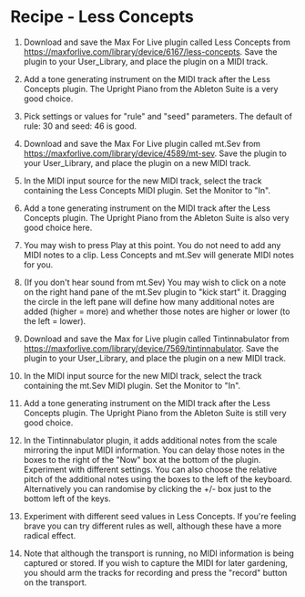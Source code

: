 # Recipe - Less Concepts

1.  Download and save the Max For Live plugin called Less Concepts from <https://maxforlive.com/library/device/6167/less-concepts>. Save the plugin to your User_Library, and place the plugin on a MIDI track.

2.  Add a tone generating instrument on the MIDI track after the Less Concepts plugin. The Upright Piano from the Ableton Suite is a very good choice.

3.  Pick settings or values for "rule" and "seed" parameters. The default of rule: 30 and seed: 46 is good.

4.  Download and save the Max For Live plugin called mt.Sev from <https://maxforlive.com/library/device/4589/mt-sev>. Save the plugin to your User_Library, and place the plugin on a new MIDI track.

5.  In the MIDI input source for the new MIDI track, select the track containing the Less Concepts MIDI plugin. Set the Monitor to "In".

6.  Add a tone generating instrument on the MIDI track after the Less Concepts plugin. The Upright Piano from the Ableton Suite is also very good choice here.

7.  You may wish to press Play at this point. You do not need to add any MIDI notes to a clip. Less Concepts and mt.Sev will generate MIDI notes for you.

8.  (If you don't hear sound from mt.Sev) You may wish to click on a note on the right hand pane of the mt.Sev plugin to "kick start" it. Dragging the circle in the left pane will define how many additional notes are added (higher = more) and whether those notes are higher or lower (to the left = lower).

9.  Download and save the Max for Live plugin called Tintinnabulator from <https://maxforlive.com/library/device/7569/tintinnabulator>. Save the plugin to your User_Library, and place the plugin on a new MIDI track.

10. In the MIDI input source for the new MIDI track, select the track containing the mt.Sev MIDI plugin. Set the Monitor to "In".

11. Add a tone generating instrument on the MIDI track after the Less Concepts plugin. The Upright Piano from the Ableton Suite is still very good choice.

12. In the Tintinnabulator plugin, it adds additional notes from the scale mirroring the input MIDI information. You can delay those notes in the boxes to the right of the "Now" box at the bottom of the plugin. Experiment with different settings. You can also choose the relative pitch of the additional notes using the boxes to the left of the keyboard. Alternatively you can randomise by clicking the +/- box just to the bottom left of the keys.

13. Experiment with different seed values in Less Concepts. If you're feeling brave you can try different rules as well, although these have a more radical effect.

14. Note that although the transport is running, no MIDI information is being captured or stored. If you wish to capture the MIDI for later gardening, you should arm the tracks for recording and press the "record" button on the transport.

